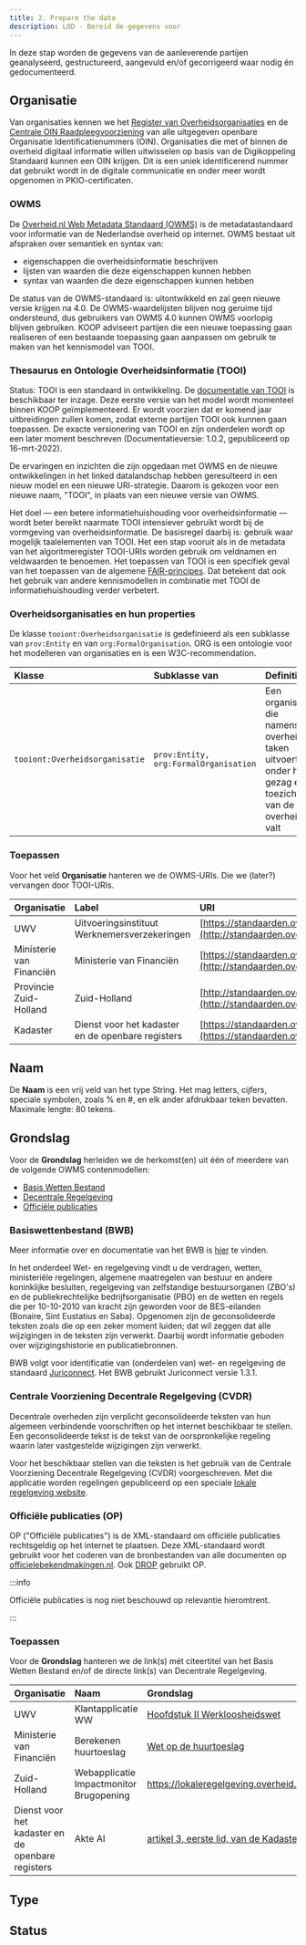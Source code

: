 ```yaml
---
title: 2. Prepare the data
description: LOD - Bereid de gegevens voor
---
```


In deze stap worden de gegevens van de aanleverende partijen geanalyseerd, gestructureerd, aangevuld en/of gecorrigeerd waar nodig én gedocumenteerd.

## Organisatie

Van organisaties kennen we het [Register van Overheidsorganisaties](https://organisaties.overheid.nl/) en de [Centrale OIN Raadpleegvoorziening](https://portaal.digikoppeling.nl/registers/) van alle uitgegeven openbare Organisatie Identificatienummers (OIN). Organisaties die met of binnen de overheid digitaal informatie willen uitwisselen op basis van de Digikoppeling Standaard kunnen een OIN krijgen. Dit is een uniek identificerend nummer dat gebruikt wordt in de digitale communicatie en onder meer wordt opgenomen in PKIO-certificaten.

### OWMS

De [Overheid.nl Web Metadata Standaard (OWMS)](https://standaarden.overheid.nl/owms/terms) is de metadatastandaard voor informatie van de Nederlandse overheid op internet. OWMS bestaat uit afspraken over semantiek en syntax van:

- eigenschappen die overheidsinformatie beschrijven
- lijsten van waarden die deze eigenschappen kunnen hebben
- syntax van waarden die deze eigenschappen kunnen hebben

De status van de OWMS-standaard is: uitontwikkeld en zal geen nieuwe versie krijgen na 4.0. De OWMS-waardelijsten blijven nog geruime tijd ondersteund, dus gebruikers van OWMS 4.0 kunnen OWMS voorlopig blijven gebruiken. KOOP adviseert partijen die een nieuwe toepassing gaan realiseren of een bestaande toepassing gaan aanpassen om gebruik te maken van het kennismodel van TOOI.

### Thesaurus en Ontologie Overheidsinformatie (TOOI)

Status: TOOI is een standaard in ontwikkeling. De [documentatie van TOOI](https://tardis.overheid.nl/manual/Documentatie_TOOI.html) is beschikbaar ter inzage. Deze eerste versie van het model wordt momenteel binnen KOOP geïmplementeerd. Er wordt voorzien dat er komend jaar uitbreidingen zullen komen, zodat externe partijen TOOI ook kunnen gaan toepassen. De exacte versionering van TOOI en zijn onderdelen wordt op een later moment beschreven (Documentatieversie: 1.0.2, gepubliceerd op 16-mrt-2022).

De ervaringen en inzichten die zijn opgedaan met OWMS en de nieuwe ontwikkelingen in het linked datalandschap hebben geresulteerd in een nieuw model en een nieuwe URI-strategie. Daarom is gekozen voor een nieuwe naam, "TOOI", in plaats van een nieuwe versie van OWMS.

Het doel — een betere informatiehuishouding voor overheidsinformatie — wordt beter bereikt naarmate TOOI intensiever gebruikt wordt bij de vormgeving van overheidsinformatie. De basisregel daarbij is: gebruik waar mogelijk taalelementen van TOOI. Het een stap vooruit als in de metadata van het algoritmeregister TOOI-URIs worden gebruik om veldnamen en veldwaarden te benoemen. Het toepassen van TOOI is een specifiek geval van het toepassen van de algemene [FAIR-principes](https://www.go-fair.org/fair-principles/). Dat betekent dat ook het gebruik van andere kennismodellen in combinatie met TOOI de informatiehuishouding verder verbetert.

### Overheidsorganisaties en hun properties

De klasse `tooiont:Overheidsorganisatie` is gedefinieerd als een subklasse van `prov:Entity` en van `org:FormalOrganisation`. ORG is een ontologie voor het modelleren van organisaties en is een W3C-recommendation.

| Klasse | Subklasse van | Definitie | Toelichting |
| :----- | :------------ | :-------- | :---------- |
| `tooiont:Overheidsorganisatie` | `prov:Entity, org:FormalOrganisation` | Een organisatie die namens de overheid taken uitvoert en onder het gezag en toezicht van de overheid valt | Welke organisaties dat zijn hangt af van wetgeving en verandert daarom met de tijd.

### Toepassen

Voor het veld **Organisatie** hanteren we de OWMS-URIs. Die we (later?) vervangen door TOOI-URIs.

| Organisatie | Label | URI |
| :---------- | :---- | :-- | 
| UWV | Uitvoeringsinstituut Werknemersverzekeringen | [https://standaarden.overheid.nl/owms/terms/Uitvoeringsinstituut_Werknemersverzekeringen](http://standaarden.overheid.nl/owms/terms/Uitvoeringsinstituut_Werknemersverzekeringen) |
| Ministerie van Financiën | Ministerie van Financiën | [https://standaarden.overheid.nl/owms/terms/Ministerie_van_Financien](http://standaarden.overheid.nl/owms/terms/Ministerie_van_Financien) | MINFIN |
| Provincie Zuid-Holland | Zuid-Holland | [http://standaarden.overheid.nl/owms/terms/Zuid-Holland](http://standaarden.overheid.nl/owms/terms/Zuid-Holland) |
| Kadaster | Dienst voor het kadaster en de openbare registers | [https://standaarden.overheid.nl/owms/terms/Dienst_voor_het_kadaster_en_de_openbare_registers](https://standaarden.overheid.nl/owms/terms/Dienst_voor_het_kadaster_en_de_openbare_registers) |


## Naam

De **Naam** is een vrij veld van het type String. Het mag letters, cijfers, speciale symbolen, zoals % en #, en elk ander afdrukbaar teken bevatten. Maximale lengte: 80 tekens.

## Grondslag

Voor de **Grondslag** herleiden we de herkomst(en) uit één of meerdere van de volgende OWMS contenmodellen:
- [Basis Wetten Bestand](https://standaarden.overheid.nl/bwb)
- [Decentrale Regelgeving](https://standaarden.overheid.nl/cvdr)
- [Officiële publicaties](https://standaarden.overheid.nl/op)

### Basiswettenbestand (BWB)

Meer informatie over en documentatie van het BWB is [hier](https://www.overheid.nl/help/wet-en-regelgeving) te vinden.

In het onderdeel Wet- en regelgeving vindt u de verdragen, wetten, ministeriële regelingen, algemene maatregelen van bestuur en andere koninklijke besluiten, regelgeving van zelfstandige bestuursorganen (ZBO's) en de publiekrechtelijke bedrijfsorganisatie (PBO) en de wetten en regels die per 10-10-2010 van kracht zijn geworden voor de BES-eilanden (Bonaire, Sint Eustatius en Saba). Opgenomen zijn de geconsolideerde teksten zoals die op een zeker moment luiden; dat wil zeggen dat alle wijzigingen in de teksten zijn verwerkt. Daarbij wordt informatie geboden over wijzigingshistorie en publicatiebronnen.

BWB volgt voor identificatie van (onderdelen van) wet- en regelgeving de standaard [Juriconnect](https://standaarden.overheid.nl/juriconnect). Het BWB gebruikt Juriconnect versie 1.3.1.

### Centrale Voorziening Decentrale Regelgeving (CVDR)

Decentrale overheden zijn verplicht geconsolideerde teksten van hun algemeen verbindende voorschriften op het internet beschikbaar te stellen. Een geconsolideerde tekst is de tekst van de oorspronkelijke regeling waarin later vastgestelde wijzigingen zijn verwerkt.

Voor het beschikbaar stellen van die teksten is het gebruik van de Centrale Voorziening Decentrale Regelgeving (CVDR) voorgeschreven. Met die applicatie worden regelingen gepubliceerd op een speciale [lokale regelgeving website](https://lokaleregelgeving.overheid.nl/zoeken).

### Officiële publicaties (OP)

OP ("Officiële publicaties") is de XML-standaard om officiële publicaties rechtsgeldig op het internet te plaatsen. Deze XML-standaard wordt gebruikt voor het coderen van de bronbestanden van alle documenten op [officielebekendmakingen.nl](https://www.officielebekendmakingen.nl/). Ook [DROP](https://www.koopoverheid.nl/voor-overheden/gemeenten-provincies-en-waterschappen/drop) gebruikt OP.

:::info

Officiële publicaties is nog niet beschouwd op relevantie hieromtrent.

:::

### Toepassen

Voor de **Grondslag** hanteren we de link(s) mét citeertitel van het Basis Wetten Bestand en/of de directe link(s) van Decentrale Regelgeving.

| Organisatie | Naam | Grondslag |
| :---------- | :--- | :-------- |
| UWV | Klantapplicatie WW | [Hoofdstuk II Werkloosheidswet](https://wetten.overheid.nl/jci1.3:c:BWBR0004045&hoofdstuk=II&z=2022-08-02&g=2022-08-02) |
| Ministerie van Financiën | Berekenen huurtoeslag | [Wet op de huurtoeslag](https://wetten.overheid.nl/jci1.3:c:BWBR0008659&z=2023-01-01&g=2023-01-01) |
| Zuid-Holland | Webapplicatie Impactmonitor Brugopening | https://lokaleregelgeving.overheid.nl/CVDR431299 |
| Dienst voor het kadaster en de openbare registers | Akte AI | [artikel 3, eerste lid, van de Kadasterwet](http://wetten.overheid.nl/jci1.3:c:BWBR0004541&hoofdstuk=1&artikel=3&lid=1)

## Type

## Status

